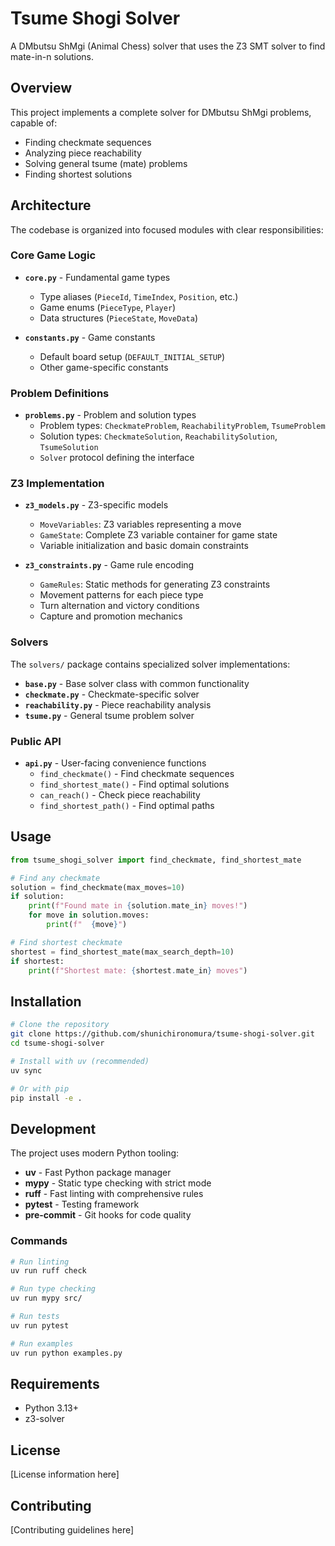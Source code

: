 # Tsume Shogi Solver

A DMbutsu ShMgi (Animal Chess) solver that uses the Z3 SMT solver to find mate-in-n solutions.

## Overview

This project implements a complete solver for DMbutsu ShMgi problems, capable of:

- Finding checkmate sequences
- Analyzing piece reachability
- Solving general tsume (mate) problems
- Finding shortest solutions

## Architecture

The codebase is organized into focused modules with clear responsibilities:

### Core Game Logic

- **`core.py`** - Fundamental game types
  - Type aliases (`PieceId`, `TimeIndex`, `Position`, etc.)
  - Game enums (`PieceType`, `Player`)
  - Data structures (`PieceState`, `MoveData`)

- **`constants.py`** - Game constants
  - Default board setup (`DEFAULT_INITIAL_SETUP`)
  - Other game-specific constants

### Problem Definitions

- **`problems.py`** - Problem and solution types
  - Problem types: `CheckmateProblem`, `ReachabilityProblem`, `TsumeProblem`
  - Solution types: `CheckmateSolution`, `ReachabilitySolution`, `TsumeSolution`
  - `Solver` protocol defining the interface

### Z3 Implementation

- **`z3_models.py`** - Z3-specific models
  - `MoveVariables`: Z3 variables representing a move
  - `GameState`: Complete Z3 variable container for game state
  - Variable initialization and basic domain constraints

- **`z3_constraints.py`** - Game rule encoding
  - `GameRules`: Static methods for generating Z3 constraints
  - Movement patterns for each piece type
  - Turn alternation and victory conditions
  - Capture and promotion mechanics

### Solvers

The `solvers/` package contains specialized solver implementations:

- **`base.py`** - Base solver class with common functionality
- **`checkmate.py`** - Checkmate-specific solver
- **`reachability.py`** - Piece reachability analysis
- **`tsume.py`** - General tsume problem solver

### Public API

- **`api.py`** - User-facing convenience functions
  - `find_checkmate()` - Find checkmate sequences
  - `find_shortest_mate()` - Find optimal solutions
  - `can_reach()` - Check piece reachability
  - `find_shortest_path()` - Find optimal paths

## Usage

```python
from tsume_shogi_solver import find_checkmate, find_shortest_mate

# Find any checkmate
solution = find_checkmate(max_moves=10)
if solution:
    print(f"Found mate in {solution.mate_in} moves!")
    for move in solution.moves:
        print(f"  {move}")

# Find shortest checkmate
shortest = find_shortest_mate(max_search_depth=10)
if shortest:
    print(f"Shortest mate: {shortest.mate_in} moves")
```

## Installation

```bash
# Clone the repository
git clone https://github.com/shunichironomura/tsume-shogi-solver.git
cd tsume-shogi-solver

# Install with uv (recommended)
uv sync

# Or with pip
pip install -e .
```

## Development

The project uses modern Python tooling:

- **uv** - Fast Python package manager
- **mypy** - Static type checking with strict mode
- **ruff** - Fast linting with comprehensive rules
- **pytest** - Testing framework
- **pre-commit** - Git hooks for code quality

### Commands

```bash
# Run linting
uv run ruff check

# Run type checking
uv run mypy src/

# Run tests
uv run pytest

# Run examples
uv run python examples.py
```

## Requirements

- Python 3.13+
- z3-solver

## License

[License information here]

## Contributing

[Contributing guidelines here]
